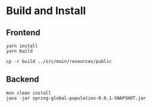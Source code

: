 # Build and Install

## Frontend

```
yarn install
yarn build

cp -r build ../src/main/resources/public
```

## Backend

```
mvn clean install
java -jar spring-global-population-0.0.1-SNAPSHOT.jar
```
